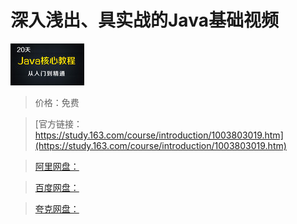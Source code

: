 # 深入浅出、具实战的Java基础视频

![img](../../../assets/study163/free/6632250840210163897.jpg)

> 价格：免费

> [官方链接：https://study.163.com/course/introduction/1003803019.htm](https://study.163.com/course/introduction/1003803019.htm)

> [阿里网盘：]()

> [百度网盘：]()

> [夸克网盘：]()

